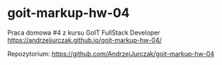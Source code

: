 # goit-markup-hw-04

Praca domowa #4 z kursu GoIT FullStack Developer
https://andrzejjurczak.github.io/goit-markup-hw-04/

Repozytorium:
https://github.com/AndrzejJurczak/goit-markup-hw-04
